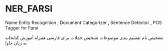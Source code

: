 # NER_FARSI
Name Entity Recognition , Document Categorizer , Sentence Detector , POS Tagger for Farsi

تشخیص نام
تقسیم بندی موضوعات
تشخیص جملات
برای فارسی همراه آموزش کتابخانه به زبان جاوا
